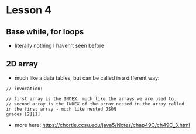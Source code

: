 # Lesson 4

## Base while, for loops
- literally nothing I haven't seen before

## 2D array
- much like a data tables, but can be called in a different way:

```
// invocation:

// first array is the INDEX, much like the arrays we are used to.
// second array is the INDEX of the array nested in the array called in the first array - much like nested JSON
grades [2][1]

```
- more here: https://chortle.ccsu.edu/java5/Notes/chap49C/ch49C_3.html